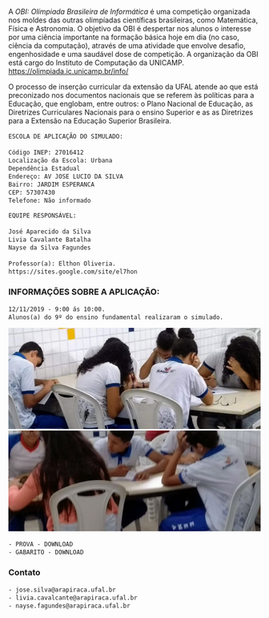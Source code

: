 
A _OBI: Olímpiada Brasileira de Informática_ é uma competição organizada nos moldes das outras olimpíadas científicas brasileiras, como Matemática, Física e Astronomia. O objetivo da OBI é despertar nos alunos o interesse por uma ciência importante na formação básica hoje em dia (no caso, ciência da computação), através de uma atividade que envolve desafio, engenhosidade e uma saudável dose de competição. A organização da OBI está cargo do Instituto de Computação da UNICAMP. https://olimpiada.ic.unicamp.br/info/

O processo de inserção curricular da extensão da UFAL atende ao que está preconizado nos documentos nacionais que se referem às políticas para a Educação, que englobam, entre outros: o Plano Nacional de Educação, as Diretrizes Curriculares Nacionais para o ensino Superior e as as Diretrizes para a Extensão na Educação Superior Brasileira.


```
ESCOLA DE APLICAÇÃO DO SIMULADO:

Código INEP: 27016412
Localização da Escola: Urbana
Dependência	Estadual
Endereço: AV JOSE LUCIO DA SILVA
Bairro: JARDIM ESPERANCA
CEP: 57307430
Telefone: Não informado

```

```
EQUIPE RESPONSÁVEL:

José Aparecido da Silva
Livia Cavalante Batalha
Nayse da Silva Fagundes

Professor(a): Elthon Oliveria.
https://sites.google.com/site/el7hon
```

### INFORMAÇÕES SOBRE A APLICAÇÃO:
```
12/11/2019 - 9:00 ás 10:00.
Alunos(a) do 9º do ensino fundamental realizaram o simulado.
```

![Image](files/foto.png)
![Image](files/it.png)
```
- PROVA - DOWNLOAD
- GABARITO - DOWNLOAD
```


### Contato

```
- jose.silva@arapiraca.ufal.br
- livia.cavalcante@arapiraca.ufal.br
- nayse.fagundes@arapiraca.ufal.br
```
